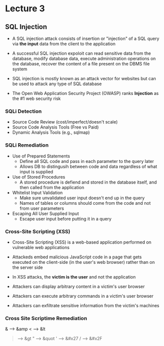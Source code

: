 # Lecture 3

## SQL Injection

* A SQL injection attack consists of insertion or "injection" of a SQL query via **the input** data from the client to the application
* A successful SQL injection expoloit can read sensitive data from the database, modify database data, execute administration operations on the database, recover the content of a file present on the DBMS file system

* SQL injection is mostly known as an attack vector for websites but can be used to attack any type of SQL database
* The Open Web Application Security Project (OWASP) ranks **Injection** as the #1 web security risk

### SQLi Detection

* Source Code Review (cost/imperfect/doesn't scale)
* Source Code Analysis Tools (Free vs Paid)
* Dynamic Analysis Tools (e.g., sqlmap)

### SQLi Remediation

* Use of Prepared Statements
  * Define all SQL code and pass in each parameter to the query later
  * Allows DB to distingusih between code and data regardless of what input is supplied 
* Use of Stored Procedures
  * A stored procedure is defiend and stored in the database itself, and then called from the application 
* Whitelist Input Validation
  * Make sure unvalidated user input doesn't end up in the query
  * Names of tables or columns should come from the code and not from user parameters 
* Escaping All User Supplied Input
  * Escape user input before putting it in a query
 
### Cross-Site Scripting (XSS)

* Cross-Site Scripting (XSS) is a web-based application performed on vulnerable web applications
* Attackeds embed malicious JavaScript code in a page that gets executed on the client-side (in the user's web browser) rather than on the server side
* In XSS attacks, the **victim is the user** and not the application

* Attackers can display arbitrary content in a victim's user browser
* Attackers can execute arbitrary commands in a victim's user browser
* Attackers can exfiltrate sensitive information from the victim's machines

### Cross Site Scriptime Remediation

& --> &amp
< --> &lt
> --> &gt
" --> &quot
' --> &#x27
/ --> &#x2F
